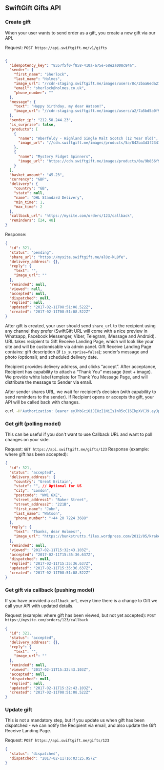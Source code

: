 ## SwiftGift Gifts API

### Create gift
When your user wants to send order as a gift, you create a new gift via our API.

Request: `POST https://api.swiftgift.me/v1/gifts`
```json

{
  "idempotency_key": "8557f5f0-f858-410a-a75e-68e2a008c84a",
  "sender": {
    "first_name": "Sherlock",
    "last_name": "Holmes",
    "image_url": "//cdn-staging.swiftgift.me/images/users/8c/2baa6eda270623f03c4d8d44bec9d2.jpg",
    "email": "sherlock@holmes.co.uk",
    "phone_number": ""
  },
  "message": {
    "text": "Happy birthday, my dear Watson!",
    "image_url": "//cdn-staging.swiftgift.me/images/users/a2/7a5bd5a0f9943fc021adae269c316b.jpg"
  },
  "sender_ip": "212.58.244.23",
  "is_surprise": false,
  "products": [
    {
      "name": "Aberfeldy - Highland Single Malt Scotch (12 Year Old)",
      "image_url": "//cdn.swiftgift.me/images/products/5a/842ba3d3f2341e6a5a0c49c0735699.jpg"
    },
    {
      "name": "Mystery Fidget Spinners",
      "image_url": "https://cdn.swiftgift.me/images/products/0a/9b856f95e0afc3a3fbc16276314b13.jpg"
    }
  ],
  "basket_amount": "45.23",
  "currency": "GBP",
  "delivery": {
    "country": "GB",
    "state": null,
    "name": "DHL Standard Delivery",
    "min_time": 1,
    "max_time": 2
  },
  "callback_url": "https://mysite.com/orders/123/callback",
  "reminders": [24, 48]
}
```
Response:
```json
{
  "id": 321,
  "status": "pending",
  "share_url": "https://mysite.swiftgift.me/al0z-kL8fe",
  "delivery_address": {},
  "reply": {
    "text": "",
    "image_url": ""
  },
  "reminded": null,
  "viewed": null,
  "accepted": null,
  "dispatched": null,
  "replied": null,
  "updated": "2017-02-11T08:51:08.522Z",
  "created": "2017-02-11T08:51:08.522Z"
}
```
After gift is created, your user should send `share_url` to the recipient using any channel they prefer (SwiftGift URL will come with a nice preview in Whatsapp, Facebook Messenger, Viber, Telegram, iMessage and Android).
URL takes recipient to Gift Receive Landing Page, which will look like your site and will be customisable via admin panel.
Gift Receive Landing Page contains: gift description (if `is_surprise=false`); sender’s message and photo (optional); and scheduled delivery date.

Recipient provides delivery address, and clicks “accept”.
After acceptance, Recipient has capability to attach a “Thank You” message (text + image). We provide white label template for Thank You Message Page, and will distribute the message to Sender via email.

After sender shares URL, we wait for recipient’s decision (with capability to send reminders to the sender).
If Recipient opens or accepts the gift, your API will be called back with changes.

```sh
curl -H'Authorization: Bearer eyJhbGciOiJIUzI1NiIsInR5cCI6IkpXVCJ9.eyJpc3MiOjEsImV4cCI6MzMwNTIzNjYxMDQsInZlciI6MSwiaWF0IjoxNTE2MzY2MTA0fQ.M6vNPa9yG19ez3xrej4MBk9slmhjYqlBJcbC8RkcQcM' -d'{"idempotency_key": "123", "sender": {"first_name": "Sherlock", "last_name": "Holmes", "image_url": "//cdn-staging.swiftgift.me/images/users/8c/2baa6eda270623f03c4d8d44bec9d2.jpg", "email": "sherlock@holmes.co.uk", "phone_number": ""}, "message": {"text": "Happy birthday, my dear Watson!", "image_url": "//cdn-staging.swiftgift.me/images/users/a2/7a5bd5a0f9943fc021adae269c316b.jpg"}, "sender_ip": "212.58.244.23", "is_surprise": false, "products": [{"name": "Aberfeldy - Highland Single Malt Scotch (12 Year Old)", "image_url": "//cdn.swiftgift.me/images/products/5a/842ba3d3f2341e6a5a0c49c0735699.jpg"}, {"name": "Mystery Fidget Spinners", "image_url": "https://cdn.swiftgift.me/images/products/0a/9b856f95e0afc3a3fbc16276314b13.jpg"}], "basket_amount": "45.23", "currency": "GBP", "delivery": {"country": "GB", "name": "DHL Standard Delivery", "min_time": 1, "max_time": 2}, "callback_url": "https://mysite.com/orders/123/callback", "reminders": [24, 48]}' 'https://api-staging.swiftgift.me/v1/gifts'
```

### Get gift (polling model)
This can be useful if you don't want to use Callback URL and want to poll changes on your side.

Request: `GET https://api.swiftgift.me/gifts/123`
Response (example: where gift has been accepted):
```json
{
  "id": 321,
  "status": "accepted",
  "delivery_address": {
    "country": "Great Britain",
    "state": "", // Optional for US
    "city": "London",
    "postcode": "NW1 6XE",
    "street_address1": "Baker Street",
    "street_address2": "221B",
    "first_name": "John",
    "last_name": "Watson",
    "phone_number": "+44 20 7224 3688"
  },
  "reply": {
    "text": "Thanks, dear Holmes!",
    "image_url": "https://bunkstrutts.files.wordpress.com/2012/05/kraken-crackin.gif"
  },
  "reminded": null,
  "viewed": "2017-02-11T15:32:43.103Z",
  "accepted": "2017-02-11T15:35:36.637Z",
  "dispatched": null,
  "replied": "2017-02-11T15:35:36.637Z",
  "updated": "2017-02-11T15:35:36.637Z",
  "created": "2017-02-11T08:51:08.522Z"
}
```

### Get gift via callback (pushing model)
If you have provided a `callback_url`, every time there is a change to Gift we call your API with updated details.

Request (example: where gift has been viewed, but not yet accepted): `POST https://mysite.com/orders/123/callback`
```json
{
  "id": 321,
  "status": "accepted",
  "delivery_address": {},
  "reply": {
    "text": "",
    "image_url": ""
  },
  "reminded": null,
  "viewed": "2017-02-11T15:32:43.103Z",
  "accepted": null,
  "dispatched": null,
  "replied": null,
  "updated": "2017-02-11T15:32:43.103Z",
  "created": "2017-02-11T08:51:08.522Z"
}
```

### Update gift
This is not a mandatory step, but if you update us when gift has been
dispatched - we can notify the Recipient via email, and also update the
Gift Receive Landing Page.

Request: `POST https://api.swiftgift.me/gifts/123`
```json
{
  "status": "dispatched",
  "dispatched": "2017-02-11T16:03:25.957Z"
}
```
